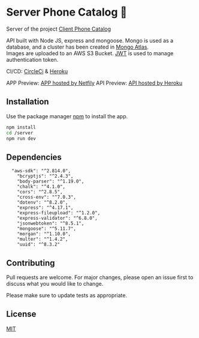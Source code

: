 # Server Phone Catalog :rocket:

Server of the project [Client Phone Catalog](https://github.com/JoniAguero/client_phone_catalog#client-phone-catalog-rocket)

API built with Node JS, express and mongoose. Mongo is used as a database, and a cluster has been created in [Mongo Atlas](https://www.mongodb.com/cloud/atlas).  
Images are uploaded to an AWS S3 Bucket. [JWT](https://jwt.io/) is used to manage authentication token.

CI/CD: [CircleCi](https://circleci.com/) & [Heroku](https://www.heroku.com/what)

APP Preview: [APP hosted by Netfily](https://client-phone-catalog.netlify.app/)
API Preview: [API hosted by Heroku](https://api-phone-catalog.herokuapp.com/)
## Installation

Use the package manager [npm](https://www.npmjs.com/) to install the app.

```bash
npm install
cd /server
npm run dev
```

## Dependencies

```
  "aws-sdk": "^2.814.0",
    "bcryptjs": "^2.4.3",
    "body-parser": "^1.19.0",
    "chalk": "^4.1.0",
    "cors": "^2.8.5",
    "cross-env": "^7.0.3",
    "dotenv": "^8.2.0",
    "express": "^4.17.1",
    "express-fileupload": "^1.2.0",
    "express-validator": "^6.8.0",
    "jsonwebtoken": "^8.5.1",
    "mongoose": "^5.11.7",
    "morgan": "^1.10.0",
    "multer": "^1.4.2",
    "uuid": "^8.3.2"
```

## Contributing
Pull requests are welcome. For major changes, please open an issue first to discuss what you would like to change.

Please make sure to update tests as appropriate.

## License
[MIT](https://choosealicense.com/licenses/mit/)